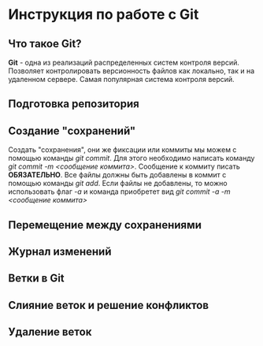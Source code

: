 # Инструкция по работе с Git

## Что такое Git?
**Git** - одна из реализаций распределенных систем контроля версий. Позволяет контролировать версионность файлов как локально, так и на удаленном сервере. Самая популярная система контроля версий.

## Подготовка репозитория

## Создание "сохранений"
Создать "сохранения", они же фиксации или коммиты мы можем с помощью команды *git commit*. Для этого необходимо написать команду *git commit -m <сообщение коммита>*. Сообщение к коммиту писать **ОБЯЗАТЕЛЬНО**. Все файлы должны быть добавлены в коммит с помощью команды *git add*. Если файлы не добавлены, то можно использовать флаг *-а* и команда приобретет вид *git commit -а -m <сообщение коммита>*

##  Перемещение между сохранениями

## Журнал изменений

## Ветки в Git

## Слияние веток и решение конфликтов

## Удаление веток